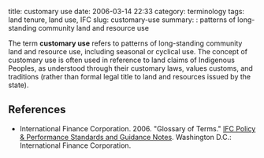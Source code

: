 title: customary use
date: 2006-03-14 22:33
category: terminology
tags: land tenure, land use, IFC
slug: customary-use
summary: : patterns of long-standing community land and resource use

The term **customary use** refers to patterns of long-standing community land and resource use, including seasonal or cyclical use. The concept of customary use is often used in reference to land claims of Indigenous Peoples, as understood through their customary laws, values customs, and traditions (rather than formal legal title to land and resources issued by the state).

## References

* International Finance Corporation. 2006. "Glossary of Terms." [IFC Policy & Performance Standards and Guidance Notes](http://www.ifc.org/wps/wcm/connect/9a9464804885598c8364d36a6515bb18/Glossary%2Bof%2BTerms.pdf?MOD=AJPERES&attachment=true&id=1322803900995). Washington D.C.: International Finance Corporation.
